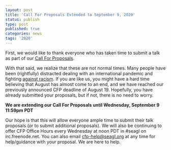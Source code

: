 ```yaml
---
layout: post
title: 'Call For Proposals Extended to September 9, 2020'
status: publish
type: post
published: true
categories: news
tags: '2020'
---
```


First, we would like to thank everyone who has taken time to submit a talk as part of our [Call For Proposals](/news/2020/07/14/CFP-open).

With that said, we realize that these are not normal times. Many people have been (rightfully) distracted dealing with an international pandemic and fighting [against racism](/news/2020/06/12/black-lives-matter). If you are like us, you might have a hard time believing that August has almost come to an end, and we have reached our previously announced CFP deadline of August 19. Hopefully, you have already submitted your proposals, but if not, there is no need to worry.

**We are extending our Call For Proposals until Wednesday, September 9 11:59pm PDT**

Our hope is that this will allow everyone ample time to submit their talk proposals (or to submit additional proposals). We will also be continuing to offer CFP Office Hours every Wednesday at noon PDT in #seagl on irc.freenode.net. You can also email <cfp-help@seagl.org> at any time for help/guidance with your proposal. We are here to help.
